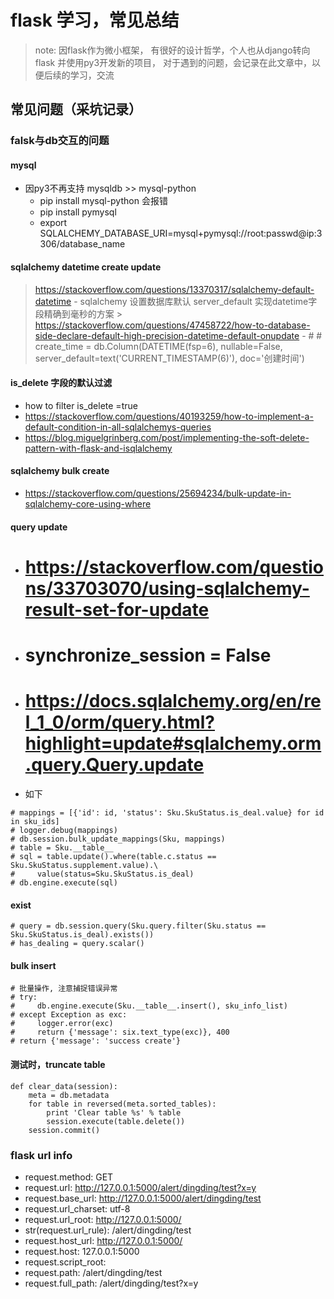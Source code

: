# flask 学习，常见总结
> note:
因flask作为微小框架， 有很好的设计哲学，个人也从django转向flask 并使用py3开发新的项目， 对于遇到的问题，会记录在此文章中，以便后续的学习，交流

## 常见问题（采坑记录）
### falsk与db交互的问题

#### mysql
- 因py3不再支持 mysqldb >> mysql-python
    - pip install mysql-python 会报错
    - pip install pymysql
    - export SQLALCHEMY_DATABASE_URI=mysql+pymysql://root:passwd@ip:3306/database_name

####  sqlalchemy datetime create update
> https://stackoverflow.com/questions/13370317/sqlalchemy-default-datetime
    - sqlalchemy 设置数据库默认 server_default 实现datetime字段精确到毫秒的方案
    > https://stackoverflow.com/questions/47458722/how-to-database-side-declare-default-high-precision-datetime-default-onupdate
        - # # create_time = db.Column(DATETIME(fsp=6), nullable=False, server_default=text('CURRENT_TIMESTAMP(6)'), doc='创建时间')
#### is\_delete 字段的默认过滤
- how to filter is_delete =true
- https://stackoverflow.com/questions/40193259/how-to-implement-a-default-condition-in-all-sqlalchemys-queries
- https://blog.miguelgrinberg.com/post/implementing-the-soft-delete-pattern-with-flask-and-isqlalchemy

#### sqlalchemy bulk create
- https://stackoverflow.com/questions/25694234/bulk-update-in-sqlalchemy-core-using-where

#### query update
- # https://stackoverflow.com/questions/33703070/using-sqlalchemy-result-set-for-update
- # synchronize_session = False
- # https://docs.sqlalchemy.org/en/rel_1_0/orm/query.html?highlight=update#sqlalchemy.orm.query.Query.update
- 如下
```
# mappings = [{'id': id, 'status': Sku.SkuStatus.is_deal.value} for id in sku_ids]
# logger.debug(mappings)
# db.session.bulk_update_mappings(Sku, mappings)
# table = Sku.__table__
# sql = table.update().where(table.c.status == Sku.SkuStatus.supplement.value).\
#     value(status=Sku.SkuStatus.is_deal)
# db.engine.execute(sql)
```

#### exist
```
# query = db.session.query(Sku.query.filter(Sku.status == Sku.SkuStatus.is_deal).exists())
# has_dealing = query.scalar()
```
#### bulk insert
```
# 批量操作, 注意捕捉错误异常
# try:
#     db.engine.execute(Sku.__table__.insert(), sku_info_list)
# except Exception as exc:
#     logger.error(exc)
#     return {'message': six.text_type(exc)}, 400
# return {'message': 'success create'}

```

#### 测试时，truncate table
```
def clear_data(session):
    meta = db.metadata
    for table in reversed(meta.sorted_tables):
        print 'Clear table %s' % table
        session.execute(table.delete())
    session.commit()
```

### flask url info
- request.method:              GET
- request.url:                 http://127.0.0.1:5000/alert/dingding/test?x=y
- request.base_url:            http://127.0.0.1:5000/alert/dingding/test
- request.url_charset:         utf-8
- request.url_root:            http://127.0.0.1:5000/
- str(request.url_rule):       /alert/dingding/test
- request.host_url:            http://127.0.0.1:5000/
- request.host:                127.0.0.1:5000
- request.script_root:
- request.path:                /alert/dingding/test
- request.full_path:           /alert/dingding/test?x=y


